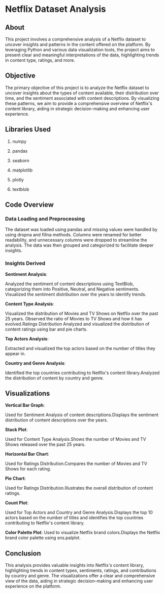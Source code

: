 # Netflix Dataset Analysis

## About

This project involves a comprehensive analysis of a Netflix dataset to uncover insights and patterns in the content offered on the platform. By leveraging Python and various data visualization tools, the project aims to present clear and meaningful interpretations of the data, highlighting trends in content type, ratings, and more.

## Objective

The primary objective of this project is to analyze the Netflix dataset to uncover insights about the types of content available, their distribution over time, and the sentiment associated with content descriptions. By visualizing these patterns, we aim to provide a comprehensive overview of Netflix's content library, aiding in strategic decision-making and enhancing user experience.


## Libraries Used

1. numpy

2. pandas

3. seaborn

4. matplotlib

5. plotly

6. textblob



## Code Overview





### Data Loading and Preprocessing

The dataset was loaded using pandas and missing values were handled by using dropna and fillna methods. Columns were renamed for better readability, and unnecessary columns were dropped to streamline the analysis. The data was then grouped and categorized to facilitate deeper insights.



### Insights Derived


**Sentiment Analysis**: 

Analyzed the sentiment of content descriptions using TextBlob, categorizing them into Positive, Neutral, and Negative sentiments.
Visualized the sentiment distribution over the years to identify trends.


**Content Type Analysis**: 

Visualized the distribution of Movies and TV Shows on Netflix over the past 25 years.
Observed the ratio of Movies to TV Shows and how it has evolved.Ratings Distribution
Analyzed and visualized the distribution of content ratings using bar and pie charts.


**Top Actors Analysis**: 

Extracted and visualized the top actors based on the number of titles they appear in.


**Country and Genre Analysis**:

Identified the top countries contributing to Netflix's content library.Analyzed the distribution of content by country and genre.



## Visualizations


**Vertical Bar Graph**:

Used for Sentiment Analysis of content descriptions.Displays the sentiment distribution of content descriptions over the years.


**Stack Plot**:

Used for Content Type Analysis.Shows the number of Movies and TV Shows released over the past 25 years.


**Horizontal Bar Chart**:

Used for Ratings Distribution.Compares the number of Movies and TV Shows for each rating.


**Pie Chart**: 

Used for Ratings Distribution.Illustrates the overall distribution of content ratings.


**Count Plot**: 

Used for Top Actors and Country and Genre Analysis.Displays the top 10 actors based on the number of titles and identifies the top countries contributing to Netflix's content library.


**Color Palette Plot**: Used to visualize Netflix brand colors.Displays the Netflix brand color palette using sns.palplot.



## Conclusion
This analysis provides valuable insights into Netflix's content library, highlighting trends in content types, sentiments, ratings, and contributions by country and genre. The visualizations offer a clear and comprehensive view of the data, aiding in strategic decision-making and enhancing user experience on the platform.

